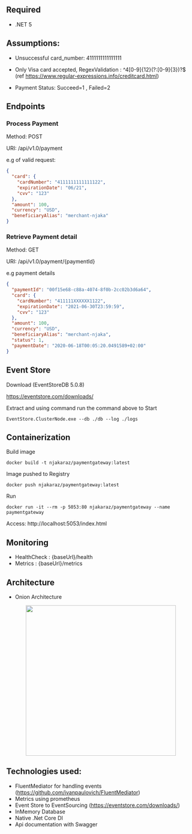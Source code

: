 
## Required
- .NET 5

## Assumptions:

- Unsuccessful card_number: 4111111111111111

- Only Visa card accepted,  RegexValidation : ^4[0-9]{12}(?:[0-9]{3})?$ (ref https://www.regular-expressions.info/creditcard.html)

- Payment Status: Succeed=1 , Failed=2

## Endpoints
### Process Payment

Method: POST

URI: /api/v1.0/payment

e.g of valid request:

```json
{
  "card": {
    "cardNumber": "4111111111111122",
    "expirationDate": "06/21",
    "cvv": "123"
  },
  "amount": 100,
  "currency": "USD",
  "beneficiaryAlias": "merchant-njaka"
}

```

### Retrieve Payment detail

Method: GET

URI: /api/v1.0/payment/{paymentId}

e.g payment details

```json
{
  "paymentId": "00f15e68-c88a-4074-8f0b-2cc02b3d6a64",
  "card": {
    "cardNumber": "411111XXXXXX1122",
    "expirationDate": "2021-06-30T23:59:59",
    "cvv": "123"
  },
  "amount": 100,
  "currency": "USD",
  "beneficiaryAlias": "merchant-njaka",
  "status": 1,
  "paymentDate": "2020-06-18T00:05:20.0491589+02:00"
}
```

## Event Store

Download (EventStoreDB 5.0.8)

https://eventstore.com/downloads/

Extract and using command run the command above to Start

```
EventStore.ClusterNode.exe --db ./db --log ./logs
```

## Containerization

Build image 

```
docker build -t njakaraz/paymentgateway:latest
```

Image pushed to Registry

```
docker push njakaraz/paymentgateway:latest
```

Run

```
docker run -it --rm -p 5053:80 njakaraz/paymentgateway --name paymentgateway
```
Access: http://localhost:5053/index.html

## Monitoring
- HealthCheck : {baseUrl}/health
- Metrics : {baseUrl}/metrics

## Architecture
- Onion Architecture

<p align="center">
<img src="docs/onion-architecture.png" width="400" align="center">
</p>

## Technologies used:

- FluentMediator for handling events (https://github.com/ivanpaulovich/FluentMediator)
- Metrics using prometheus
- Event Store to EventSourcing (https://eventstore.com/downloads/)
- InMemory Database
- Native .Net Core DI
- Api documentation with Swagger
